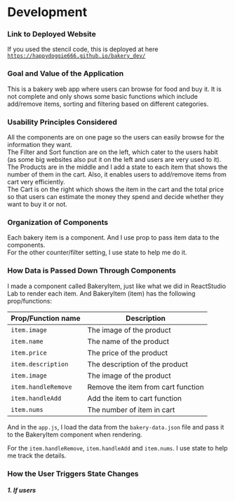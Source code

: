 # Development

### Link to Deployed Website
If you used the stencil code, this is deployed at here [`https://happydoggie666.github.io/bakery_dev/`]('https://happydoggie666.github.io/bakery_dev/')

### Goal and Value of the Application
This is a bakery web app where users can browse for food and buy it. It is not complete and only shows some basic functions which include add/remove items, sorting and filtering based on different categories.

### Usability Principles Considered
All the components are on one page so the users can easily browse for the information they want. <br>
The Filter and Sort function are on the left, which cater to the users habit (as some big websites also put it on the left and users are very used to it). <br>
The Products are in the middle and I add a state to each item that shows the number of them in the cart. Also, it enables users to add/remove items from cart very efficiently. <br>
The Cart is on the right which shows the item in the cart and the total price so that users can estimate the money they spend and decide whether they want to buy it or not.

### Organization of Components
Each bakery item is a component. And I use prop to pass item data to the components. <br>
For the other counter/filter setting, I use state to help me do it.

### How Data is Passed Down Through Components
I made a component called BakeryItem, just like what we did in ReactStudio Lab to render each item.
And BakeryItem (item) has the following prop/functions:

| Prop/Function name | Description                    |
| --------------- | ------------------------------ |
| `item.image`  | The image of the product      |
| `item.name`   | The name of the product     |
| `item.price`  | The price of the product      |
| `item.description`   | The description of the product     |
| `item.image`  | The image of the product      |
| `item.handleRemove`   | Remove the item from cart function    |
| `item.handleAdd`  | Add the item to cart function    |
| `item.nums`   | The number of item in cart     |

And in the `app.js`, I load the data from the `bakery-data.json` file and pass it to the BakeryItem component when rendering.

For the `item.handleRemove`, `item.handleAdd` and  `item.nums`. I use state to help me track the details.

### How the User Triggers State Changes
##### 1. If users 
